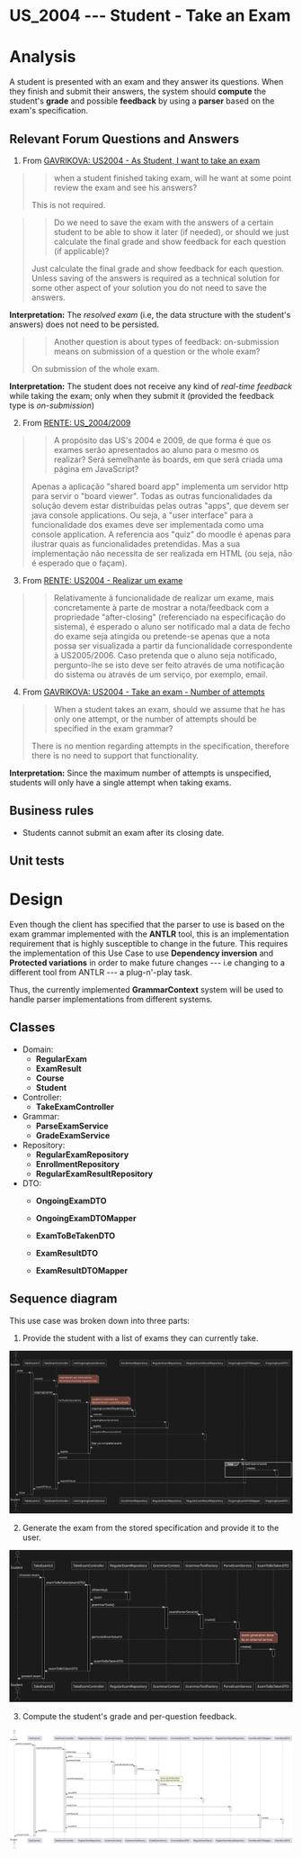 US_2004 --- Student - Take an Exam
==================================

# Analysis

A student is presented with an exam and they answer its questions.
When they finish and submit their answers, the system should **compute**
the student's **grade** and possible **feedback** by using a **parser** based on
the exam's specification.

## Relevant Forum Questions and Answers

1. From [GAVRIKOVA: US2004 - As Student, I want to take an exam](https://moodle.isep.ipp.pt/mod/forum/discuss.php?d=23402#p29589)
> >  when a student finished taking exam, will he want at some point review the exam and see his answers?
>
> This is not required.

> > Do we need to save the exam with the answers of a certain student to be able to
    show it later (if needed), or should we just calculate the final grade and show
    feedback for each question (if applicable)?
>
> Just calculate the final grade and show feedback for each question.
  Unless saving of the answers is required as a technical solution for some other
  aspect of your solution you do not need to save the answers.

**Interpretation:** The *resolved exam*
(i.e, the data structure with the student's answers) does not need to be persisted.

> > Another question is about types of feedback: on-submission means on submission
    of a question or the whole exam?
>
> On submission of the whole exam.

**Interpretation:** The student does not receive any kind of *real-time feedback* while
taking the exam; only when they submit it (provided the feedback type is *on-submission*)

2. From [RENTE: US_2004/2009](https://moodle.isep.ipp.pt/mod/forum/discuss.php?d=23245#p29407)
> > A propósito das US's 2004 e 2009, de que forma é que os exames serão apresentados
    ao aluno para o mesmo os realizar? Será semelhante às boards, em que será criada
    uma página em JavaScript?
>
> Apenas a aplicação "shared board app" implementa um servidor http para servir
  o "board viewer".
  Todas as outras funcionalidades da solução devem estar distribuídas pelas outras
  "apps", que devem ser java console applications.
  Ou seja, a "user interface" para a funcionalidade dos exames deve ser implementada
  como uma console application.
  A referencia aos "quiz" do moodle é apenas para ilustrar quais as funcionalidades
  pretendidas.
  Mas a sua implementação não necessita de ser realizada em HTML
  (ou seja, não é esperado que o façam).

<!-- TODO check answer -->

3. From [RENTE: US2004 - Realizar um exame](https://moodle.isep.ipp.pt/mod/forum/discuss.php?d=23476#p29702)
> > Relativamente à funcionalidade de realizar um exame, mais concretamente
    à parte de mostrar a nota/feedback com a propriedade "after-closing"
    (referenciado na especificação do sistema), é esperado o aluno ser notificado
    mal a data de fecho do exame seja atingida ou pretende-se apenas que a nota
    possa ser visualizada a partir da funcionalidade correspondente à US2005/2006.
    Caso pretenda que o aluno seja notificado, pergunto-lhe se isto deve ser feito através de uma notificação do sistema ou através de um serviço, por exemplo, email.

<!-- TODO check answer -->

4. From [GAVRIKOVA: US2004 - Take an exam - Number of attempts](https://moodle.isep.ipp.pt/mod/forum/discuss.php?d=23481#p29707)
> > When a student takes an exam, should we assume that he has only one attempt,
    or the number of attempts should be specified in the exam grammar?
>
> There is no mention regarding attempts in the specification,
  therefore there is no need to support that functionality.

**Interpretation:** Since the maximum number of attempts is unspecified, students
will only have a single attempt when taking exams.

## Business rules
- Students cannot submit an exam after its closing date.

## Unit tests

# Design

Even though the client has specified that the parser to use is based on
the exam grammar implemented with the **ANTLR** tool, this is an implementation
requirement that is highly susceptible to change in the future.
This requires the implementation of this Use Case to use **Dependency inversion** and
**Protected variations** in order to make future changes --- i.e changing to
a different tool from ANTLR --- a plug-n'-play task.

Thus, the currently implemented **GrammarContext** system will be used to handle
parser implementations from different systems.

<!-- TODO: mention frontend-backend details after the client's answer -->
<!-- TODO: mention feedback -->

## Classes
- Domain:
    + **RegularExam**
    + **ExamResult**
    + **Course**
    + **Student**
- Controller:
    + **TakeExamController**
- Grammar:
    + **ParseExamService**
    + **GradeExamService**
- Repository:
    + **RegularExamRepository**
    + **EnrollmentRepository**
    + **RegularExamResultRepository**
- DTO:
    + **OngoingExamDTO**
    + **OngoingExamDTOMapper**

    + **ExamToBeTakenDTO**

    + **ExamResultDTO**
    + **ExamResultDTOMapper**

## Sequence diagram

This use case was broken down into three parts:

1. Provide the student with a list of exams they can currently take.

![[diagram](./listOngoingExamsSD.svg)](./listOngoingExamsSD.svg)

2. Generate the exam from the stored specification and provide it to the user.

![[diagram](./examToBeTakenSD.svg)](./examToBeTakenSD.svg)

3. Compute the student's grade and per-question feedback.

![[diagram](./gradeExamSD.svg)](./gradeExamSD.svg)
